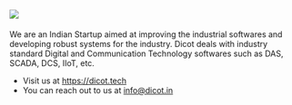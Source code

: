 # <img src="https://www.dicot.in/Images/logo_2_dicot.svg">
We are an Indian Startup aimed at improving the industrial softwares and developing robust systems for the industry. Dicot deals with industry standard Digital and Communication Technology softwares such as DAS, SCADA, DCS, IIoT, etc.
- Visit us at https://dicot.tech
- You can reach out to us at info@dicot.in
